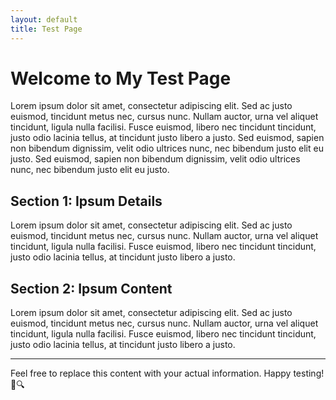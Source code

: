 ```yaml
---
layout: default
title: Test Page
---
```


# Welcome to My Test Page

Lorem ipsum dolor sit amet, consectetur adipiscing elit. Sed ac justo euismod, tincidunt metus nec, cursus nunc. Nullam auctor, urna vel aliquet tincidunt, ligula nulla facilisi. Fusce euismod, libero nec tincidunt tincidunt, justo odio lacinia tellus, at tincidunt justo libero a justo. Sed euismod, sapien non bibendum dignissim, velit odio ultrices nunc, nec bibendum justo elit eu justo. Sed euismod, sapien non bibendum dignissim, velit odio ultrices nunc, nec bibendum justo elit eu justo.

## Section 1: Ipsum Details

Lorem ipsum dolor sit amet, consectetur adipiscing elit. Sed ac justo euismod, tincidunt metus nec, cursus nunc. Nullam auctor, urna vel aliquet tincidunt, ligula nulla facilisi. Fusce euismod, libero nec tincidunt tincidunt, justo odio lacinia tellus, at tincidunt justo libero a justo.

## Section 2: Ipsum Content

Lorem ipsum dolor sit amet, consectetur adipiscing elit. Sed ac justo euismod, tincidunt metus nec, cursus nunc. Nullam auctor, urna vel aliquet tincidunt, ligula nulla facilisi. Fusce euismod, libero nec tincidunt tincidunt, justo odio lacinia tellus, at tincidunt justo libero a justo.

---

Feel free to replace this content with your actual information. Happy testing! 🌟🔍
